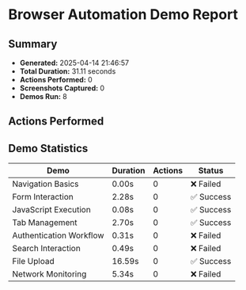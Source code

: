 # Browser Automation Demo Report

## Summary

- **Generated:** 2025-04-14 21:46:57
- **Total Duration:** 31.11 seconds
- **Actions Performed:** 0
- **Screenshots Captured:** 0
- **Demos Run:** 8

## Actions Performed

## Demo Statistics

| Demo | Duration | Actions | Status |
|------|----------|---------|--------|
| Navigation Basics | 0.00s | 0 | ❌ Failed |
| Form Interaction | 2.28s | 0 | ✅ Success |
| JavaScript Execution | 0.08s | 0 | ✅ Success |
| Tab Management | 2.70s | 0 | ✅ Success |
| Authentication Workflow | 0.31s | 0 | ❌ Failed |
| Search Interaction | 0.49s | 0 | ❌ Failed |
| File Upload | 16.59s | 0 | ✅ Success |
| Network Monitoring | 5.34s | 0 | ❌ Failed |

